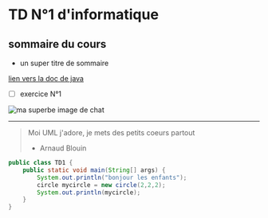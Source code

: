 # TD N°1 d'informatique

## sommaire du cours 
* un super titre de sommaire

[lien vers la doc de java ](https://docs.oracle.com/en/java/) 

- [ ] exercice N°1




![ma superbe image de chat](https://cdn.futura-sciences.com/buildsv6/images/wide1920/a/0/f/a0fc73919d_50166390_chaton.jpg "ma superbe image de chat")

***

> Moi UML j'adore, je mets des petits coeurs partout 
> - Arnaud Blouin

```java
public class TD1 {
    public static void main(String[] args) {
        System.out.println("bonjour les enfants");
        circle mycircle = new circle(2,2,2);
        System.out.println(mycircle);
    }
}
```


